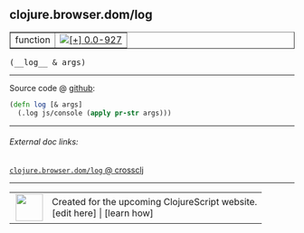 ## clojure.browser.dom/log



 <table border="1">
<tr>
<td>function</td>
<td><a href="https://github.com/cljsinfo/cljs-api-docs/tree/0.0-927"><img valign="middle" alt="[+] 0.0-927" title="Added in 0.0-927" src="https://img.shields.io/badge/+-0.0--927-lightgrey.svg"></a> </td>
</tr>
</table>


 <samp>
(__log__ & args)<br>
</samp>

---







Source code @ [github](https://github.com/clojure/clojurescript/blob/r3297/src/main/cljs/clojure/browser/dom.cljs#L20-L21):

```clj
(defn log [& args]
  (.log js/console (apply pr-str args)))
```

<!--
Repo - tag - source tree - lines:

 <pre>
clojurescript @ r3297
└── src
    └── main
        └── cljs
            └── clojure
                └── browser
                    └── <ins>[dom.cljs:20-21](https://github.com/clojure/clojurescript/blob/r3297/src/main/cljs/clojure/browser/dom.cljs#L20-L21)</ins>
</pre>

-->

---



###### External doc links:

[`clojure.browser.dom/log` @ crossclj](http://crossclj.info/fun/clojure.browser.dom.cljs/log.html)<br>

---

 <table>
<tr><td>
<img valign="middle" align="right" width="48px" src="http://i.imgur.com/Hi20huC.png">
</td><td>
Created for the upcoming ClojureScript website.<br>
[edit here] | [learn how]
</td></tr></table>

[edit here]:https://github.com/cljsinfo/cljs-api-docs/blob/master/cljsdoc/clojure.browser.dom_log.cljsdoc
[learn how]:https://github.com/cljsinfo/cljs-api-docs/wiki/cljsdoc-files

<!--

This information was too distracting to show to readers, but I'll leave it
commented here since it is helpful to:

- pretty-print the data used to generate this document
- and show how to retrieve that data



The API data for this symbol:

```clj
{:ns "clojure.browser.dom",
 :name "log",
 :type "function",
 :signature ["[& args]"],
 :source {:code "(defn log [& args]\n  (.log js/console (apply pr-str args)))",
          :title "Source code",
          :repo "clojurescript",
          :tag "r3297",
          :filename "src/main/cljs/clojure/browser/dom.cljs",
          :lines [20 21]},
 :full-name "clojure.browser.dom/log",
 :full-name-encode "clojure.browser.dom_log",
 :history [["+" "0.0-927"]]}

```

Retrieve the API data for this symbol:

```clj
;; from Clojure REPL
(require '[clojure.edn :as edn])
(-> (slurp "https://raw.githubusercontent.com/cljsinfo/cljs-api-docs/catalog/cljs-api.edn")
    (edn/read-string)
    (get-in [:symbols "clojure.browser.dom/log"]))
```

-->
